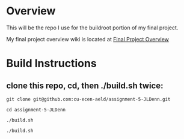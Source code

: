# Overview
This will be the repo I use for the buildroot portion of my final project. 

My final project overview wiki is located at [Final Project Overview](https://github.com/cu-ecen-aeld/final-project-JLDenn/wiki)

# Build Instructions

## clone this repo, cd, then ./build.sh twice:
```
git clone git@github.com:cu-ecen-aeld/assignment-5-JLDenn.git

cd assignment-5-JLDenn

./build.sh

./build.sh
```
